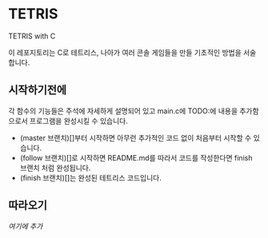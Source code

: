 # TETRIS
TETRIS with C

이 레포지토리는 C로 테트리스, 나아가 여러 콘솔 게임들을 만들 기초적인 방법을 서술합니다.


## 시작하기전에
각 함수의 기능들은 주석에 자세하게 설명되어 있고
main.c에 TODO:에 내용을 추가함으로서 프로그램을 완성시킬 수 있습니다.

- (master 브랜치)[]부터 시작하면 아무런 추가적인 코드 없이 처음부터 시작할 수 있습니다.
- (follow 브랜치)[]로 시작하면 README.md를 따라서 코드를 작성한다면 finish 브랜치 처럼 완성됩니다.
- (finish 브랜치)[]는 완성된 테트리스 코드입니다.

## 따라오기
*여기에 추가*